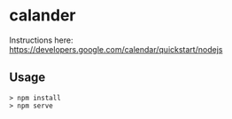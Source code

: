 # calander

Instructions here: https://developers.google.com/calendar/quickstart/nodejs

## Usage
```
> npm install
> npm serve
```
